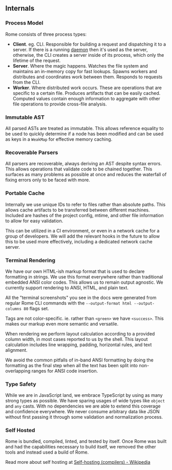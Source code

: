 ## Internals

### Process Model

Rome consists of three process types:

 - **Client**. eg. CLI. Responsible for building a request and dispatching it to a server. If there is a running [daemon](#daemon) then it's used as the server, otherwise, the CLI creates a server inside of its process, which only the lifetime of the request.
 - **Server**. Where the magic happens. Watches the file system and maintains an in-memory copy for fast lookups. Spawns workers and distributes and coordinates work between them. Responds to requests from the CLI.
 - **Worker**. Where distributed work occurs. These are operations that are specific to a certain file. Produces artifacts that can be easily cached. Computed values contain enough information to aggregate with other file operations to provide cross-file analysis.

### Immutable AST

All parsed ASTs are treated as immutable. This allows reference equality to be used to quickly determine if a node has been modified and can be used as keys in a `WeakMap` for effective memory caching.

### Recoverable Parsers

All parsers are recoverable, always deriving an AST despite syntax errors. This allows operations that validate code to be chained together. This surfaces as many problems as possible at once and reduces the waterfall of fixing errors only to be faced with more.

### Portable Cache

Internally we use unique IDs to refer to files rather than absolute paths. This allows cache artifacts to be transferred between different machines. Included are hashes of the project config, mtime, and other file information to allow for easy validation.

This can be utilized in a CI environment, or even in a network cache for a group of developers. We will add the relevant hooks in the future to allow this to be used more effectively, including a dedicated network cache server.

### Terminal Rendering

We have our own HTML-ish markup format that is used to declare formatting in strings. We use this format everywhere rather than traditional embedded ANSI color codes. This allows us to remain output agnostic. We currently support rendering to ANSI, HTML, and plain text.

All the "terminal screenshots" you see in the docs were generated from regular Rome CLI commands with the `--output-format html --output-columns 80` flags set.

Tags are not color-specific. ie. rather than `<green>` we have `<success>`. This makes our markup even more semantic and versatile.

When rendering we perform layout calculation according to a provided column width, in most cases reported to us by the shell. This layout calculation includes line wrapping, padding, horizontal rules, and text alignment.

We avoid the common pitfalls of in-band ANSI formatting by doing the formatting as the final step when all the text has been split into non-overlapping ranges for ANSI code insertion.

### Type Safety

While we are in JavaScript land, we embrace TypeScript by using as many strong types as possible. We have sparing usages of wide types like `object` and `any` casts. With no dependencies we are able to extend this coverage and confidence everywhere. We never consume arbitrary data like JSON without first passing it through some validation and normalization process.

### Self Hosted

Rome is bundled, compiled, linted, and tested by itself. Once Rome was built and had the capabilities necessary to build itself, we removed the other tools and instead used a build of Rome.

Read more about self hosting at [Self-hosting (compilers) - Wikipedia](https://en.wikipedia.org/wiki/Self-hosting_(compilers))
